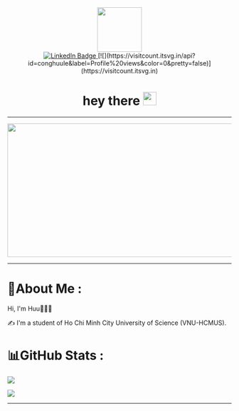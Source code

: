 <div id="header" align="center">
  <img src="https://media.giphy.com/media/M9gbBd9nbDrOTu1Mqx/giphy.gif" width="100"/>
<div id="badges">
  <a href="[your-linkedin-URL](https://www.linkedin.com/in/lê-công-hửu)">
    <img src="https://img.shields.io/badge/LinkedIn-blue?style=for-the-badge&logo=linkedin&logoColor=white" alt="LinkedIn Badge"/>
  </a>
  [![](https://visitcount.itsvg.in/api?id=conghuule&label=Profile%20views&color=0&pretty=false)](https://visitcount.itsvg.in)
</div>
<h1>
  hey there
  <img src="https://media.giphy.com/media/hvRJCLFzcasrR4ia7z/giphy.gif" width="30px"/>
</h1>
</div>

---
<div align="center">
  <img src="https://media.giphy.com/media/dWesBcTLavkZuG35MI/giphy.gif" width="600" height="300"/>
</div>

---
# 💫About Me :
Hi, I'm Huu👋👨‍💻

✍ I'm a student of Ho Chi Minh City University of Science (VNU-HCMUS).

# 📊GitHub Stats :
![](https://github-readme-stats.vercel.app/api?username=conghuule&theme=react&include_all_commits=true&count_private=true)<br/>

![](https://github-readme-stats.vercel.app/api/top-langs/?username=conghuule&theme=react&include_all_commits=true&count_private=true&layout=compact)

---

